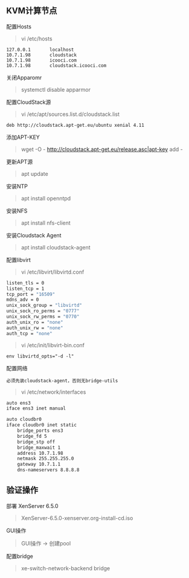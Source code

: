 ## KVM计算节点

配置Hosts

> vi /etc/hosts
```
127.0.0.1       localhost
10.7.1.98       cloudstack
10.7.1.98       icooci.com
10.7.1.98       cloudstack.icooci.com
```

关闭Apparomr
> systemctl disable apparmor

配置CloudStack源
> vi /etc/apt/sources.list.d/cloudstack.list
```
deb http://cloudstack.apt-get.eu/ubuntu xenial 4.11
```

添加APT-KEY
> wget -O - http://cloudstack.apt-get.eu/release.asc|apt-key add -

更新APT源
> apt update

安装NTP
> apt install openntpd

安装NFS
> apt install nfs-client


安装Cloudstack Agent
> apt install cloudstack-agent

配置libvirt
> vi /etc/libvirt/libvirtd.conf
```bash
listen_tls = 0
listen_tcp = 1
tcp_port = "16509"
mdns_adv = 0
unix_sock_group = "libvirtd"
unix_sock_ro_perms = "0777"
unix_sock_rw_perms = "0770"
auth_unix_ro = "none"
auth_unix_rw = "none"
auth_tcp = "none"
```

> vi /etc/init/libvirt-bin.conf
```
env libvirtd_opts="-d -l"
```

配置网络

`必须先装cloudstack-agent，否则无bridge-utils`

> vi /etc/network/interfaces
```bash
auto ens3
iface ens3 inet manual

auto cloudbr0
iface cloudbr0 inet static
    bridge_ports ens3
    bridge_fd 5
    bridge_stp off
    bridge_maxwait 1
    address 10.7.1.98
    netmask 255.255.255.0
    gateway 10.7.1.1
    dns-nameservers 8.8.8.8
```

验证操作
---

部署 XenServer 6.5.0
> XenServer-6.5.0-xenserver.org-install-cd.iso

GUI操作
> GUI操作 -> 创建pool

配置bridge
> xe-switch-network-backend bridge
